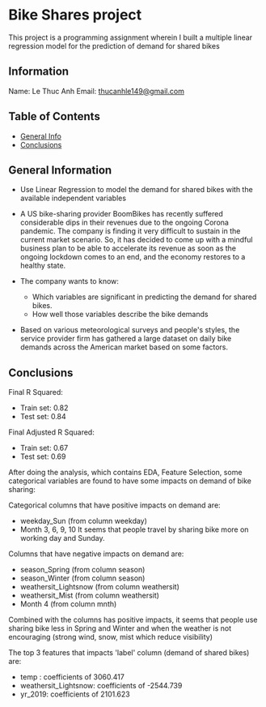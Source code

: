 # Bike Shares project
This project is a programming assignment wherein I built a multiple linear regression model for the prediction of demand for shared bikes

## Information
Name: Le Thuc Anh
Email: thucanhle149@gmail.com

## Table of Contents
* [General Info](#general-information)
* [Conclusions](#conclusions)

## General Information
- Use Linear Regression to model the demand for shared bikes with the available independent variables

- A US bike-sharing provider BoomBikes has recently suffered considerable dips in their revenues due to the ongoing Corona pandemic. The company is finding it very difficult to sustain in the current market scenario. So, it has decided to come up with a mindful business plan to be able to accelerate its revenue as soon as the ongoing lockdown comes to an end, and the economy restores to a healthy state. 

- The company wants to know:
  + Which variables are significant in predicting the demand for shared bikes.
  + How well those variables describe the bike demands
- Based on various meteorological surveys and people's styles, the service provider firm has gathered a large dataset on daily bike demands across the American market based on some factors. 


## Conclusions
Final R Squared:
- Train set: 0.82
- Test set: 0.84

Final Adjusted R Squared:
- Train set: 0.67
- Test set: 0.69

After doing the analysis, which contains EDA, Feature Selection, some categorical variables are found to have some impacts on demand of bike sharing:

Categorical columns that have positive impacts on demand are:
- weekday_Sun (from column weekday)
- Month 3, 6, 9, 10
It seems that people travel by sharing bike more on working day and Sunday.

Columns that have negative impacts on demand are:
- season_Spring (from column season)
- season_Winter (from column season)
- weathersit_Lightsnow (from column weathersit)
- weathersit_Mist (from column weathersit)
- Month 4 (from column mnth)

Combined with the columns has positive impacts, it seems that people use sharing bike less in Spring and Winter and when the weather is not encouraging (strong wind, snow, mist which reduce visibility)

The top 3 features that impacts 'label' column (demand of shared bikes) are:
- temp : coefficients of 3060.417 
- weathersit_Lightsnow: coefficients of -2544.739 
- yr_2019: coefficients of 2101.623 

